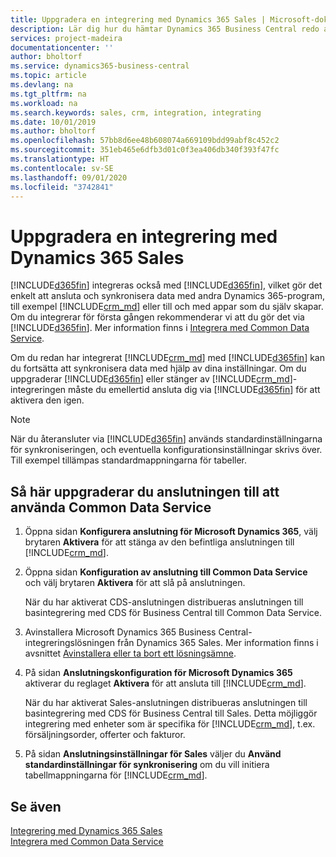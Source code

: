 ```yaml
---
title: Uppgradera en integrering med Dynamics 365 Sales | Microsoft-dokument
description: Lär dig hur du hämtar Dynamics 365 Business Central redo att integreras med Dynamics 365 Sales.
services: project-madeira
documentationcenter: ''
author: bholtorf
ms.service: dynamics365-business-central
ms.topic: article
ms.devlang: na
ms.tgt_pltfrm: na
ms.workload: na
ms.search.keywords: sales, crm, integration, integrating
ms.date: 10/01/2019
ms.author: bholtorf
ms.openlocfilehash: 57bb8d6ee48b608074a669109bdd99abf8c452c2
ms.sourcegitcommit: 351eb465e6dfb3d01c0f3ea406db340f393f47fc
ms.translationtype: HT
ms.contentlocale: sv-SE
ms.lasthandoff: 09/01/2020
ms.locfileid: "3742841"
---
```

# <a name="upgrading-an-integration-with-dynamics-365-sales"></a>Uppgradera en integrering med Dynamics 365 Sales
[!INCLUDE[d365fin](includes/d365fin_md.md)] integreras också med [!INCLUDE[d365fin](includes/cds_long_md.md)], vilket gör det enkelt att ansluta och synkronisera data med andra Dynamics 365-program, till exempel [!INCLUDE[crm_md](includes/crm_md.md)] eller till och med appar som du själv skapar. Om du integrerar för första gången rekommenderar vi att du gör det via [!INCLUDE[d365fin](includes/cds_long_md.md)]. Mer information finns i [Integrera med Common Data Service](admin-common-data-service.md).

Om du redan har integrerat [!INCLUDE[crm_md](includes/crm_md.md)] med [!INCLUDE[d365fin](includes/d365fin_md.md)] kan du fortsätta att synkronisera data med hjälp av dina inställningar. Om du uppgraderar [!INCLUDE[d365fin](includes/d365fin_md.md)] eller stänger av [!INCLUDE[crm_md](includes/crm_md.md)]-integreringen måste du emellertid ansluta dig via [!INCLUDE[d365fin](includes/cds_long_md.md)] för att aktivera den igen. 

> [!NOTE]
> När du återansluter via [!INCLUDE[d365fin](includes/cds_long_md.md)] används standardinställningarna för synkroniseringen, och eventuella konfigurationsinställningar skrivs över. Till exempel tillämpas standardmappningarna för tabeller.

## <a name="to-upgrade-your-connection-to-use-common-data-service"></a>Så här uppgraderar du anslutningen till att använda Common Data Service
1. Öppna sidan **Konfigurera anslutning för Microsoft Dynamics 365**, välj brytaren **Aktivera** för att stänga av den befintliga anslutningen till [!INCLUDE[crm_md](includes/crm_md.md)].
2. Öppna sidan **Konfiguration av anslutning till Common Data Service** och välj brytaren **Aktivera** för att slå på anslutningen.
  
   När du har aktiverat CDS-anslutningen distribueras anslutningen till basintegrering med CDS för Business Central till Common Data Service.
3. Avinstallera Microsoft Dynamics 365 Business Central-integreringslösningen från Dynamics 365 Sales. Mer information finns i avsnittet [Avinstallera eller ta bort ett lösningsämne](/powerapps/developer/common-data-service/uninstall-delete-solution). 

4. På sidan **Anslutningskonfiguration för Microsoft Dynamics 365** aktiverar du reglaget **Aktivera** för att ansluta till [!INCLUDE[crm_md](includes/crm_md.md)].
  
   När du har aktiverat Sales-anslutningen distribueras anslutningen till basintegrering med CDS för Business Central till Sales. Detta möjliggör integrering med enheter som är specifika för [!INCLUDE[crm_md](includes/crm_md.md)], t.ex. försäljningsorder, offerter och fakturor.
5. På sidan **Anslutningsinställningar för Sales** väljer du **Använd standardinställningar för synkronisering** om du vill initiera tabellmappningarna för [!INCLUDE[crm_md](includes/crm_md.md)].

## <a name="see-also"></a>Se även
[Integrering med Dynamics 365 Sales](admin-prepare-dynamics-365-for-sales-for-integration.md)  
[Integrera med Common Data Service](admin-common-data-service.md)
